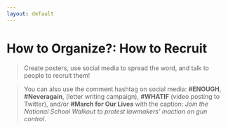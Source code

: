 ```yaml
---
layout: default
---
```


How to Organize?: How to Recruit
=================

>Create posters, use social media to spread the word, and talk to people to recruit them! 

>You can also use the comment hashtag on social media: **#ENOUGH**, **#Neveragain**, (letter writing campaign), **#WHATIF** (video posting to Twitter), and/or **#March for Our Lives** with the caption: *Join the National School Walkout to protest lawmakers’ inaction on gun control.* 

